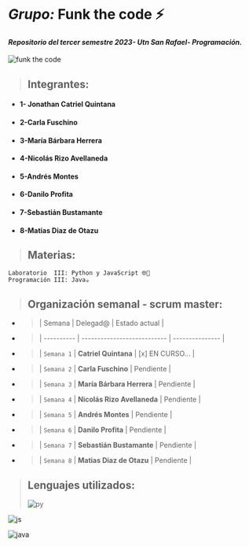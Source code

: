 # _Grupo:_ **Funk the code** ⚡

#### _Repositorio del tercer semestre 2023- Utn San Rafael- Programación._

![funk the code](https://media4.giphy.com/media/v1.Y2lkPTc5MGI3NjExMjIxZTQ1MGFiMWZhNjgzNWY0NjM5NmM5YTU4MmYwMDBiMGJkYTY1ZSZjdD1n/FoVzfcqCDSb7zCynOp/giphy.gif)

> ## **Integrantes**:

- #### 1- Jonathan Catriel Quintana
- #### 2-Carla Fuschino
- #### 3-María Bárbara Herrera
- #### 4-Nicolás Rizo Avellaneda
- #### 5-Andrés Montes
- #### 6-Danilo Profita
- #### 7-Sebastián Bustamante
- #### 8-Matias Diaz de Otazu

> ## **Materias**:

```
Laboratorio  III: Python y JavaScript 🌐🐍
Programación III: Java☕
```

> ## **Organización semanal - scrum master**:

- > | Semana | Delegad@ | Estado actual |
- > | ---------- | --------------------------- | --------------- |
- > | `Semana 1` | **Catriel Quintana** | [x] EN CURSO... |
- > | `Semana 2` | **Carla Fuschino** | Pendiente |
- > | `Semana 3` | **María Bárbara Herrera** | Pendiente |
- > | `Semana 4` | **Nicolás Rizo Avellaneda** | Pendiente |
- > | `Semana 5` | **Andrés Montes** | Pendiente |
- > | `Semana 6` | **Danilo Profita** | Pendiente |
- > | `Semana 7` | **Sebastián Bustamante** | Pendiente |
- > | `Semana 8` | **Matias Diaz de Otazu** | Pendiente |

> ## **Lenguajes utilizados**:
>
> ![py](https://media4.giphy.com/media/coxQHKASG60HrHtvkt/giphy.gif?cid=ecf05e47vscbxnqi6yxok229ruj0sc0xhakpf7wc4n8ob62l&rid=giphy.gif&ct=g.gif)

![js](https://www.disenowebwordpress.com/wp-content/uploads/2018/08/animationJS.gif)

![java](https://camo.githubusercontent.com/7eb44783ce417ae7261fbcea3b9aa6a71a281326b36e62becd958a685e3b3ab0/68747470733a2f2f6d69726f2e6d656469756d2e636f6d2f6d61782f3634302f312a6c684f617833635a4154475a774568473075545952412e676966)
